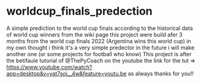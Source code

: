 # worldcup_finals_predection
A simple prediction to the world cup finals according to the historical data of world cup winners from the wiki page
this project were build afer 3 months from the world cup finals 2022 (Argentina wins this world cup)
in my own thought i think it's a very simple predector in the future i will make another one (or some projects for football who know)
This project is after the betifaule tutorial of @ThePyCoach on the youtube
the link for the tut => https://www.youtube.com/watch?app=desktop&v=yat7soj__4w&feature=youtu.be
as always thanks for you!!
